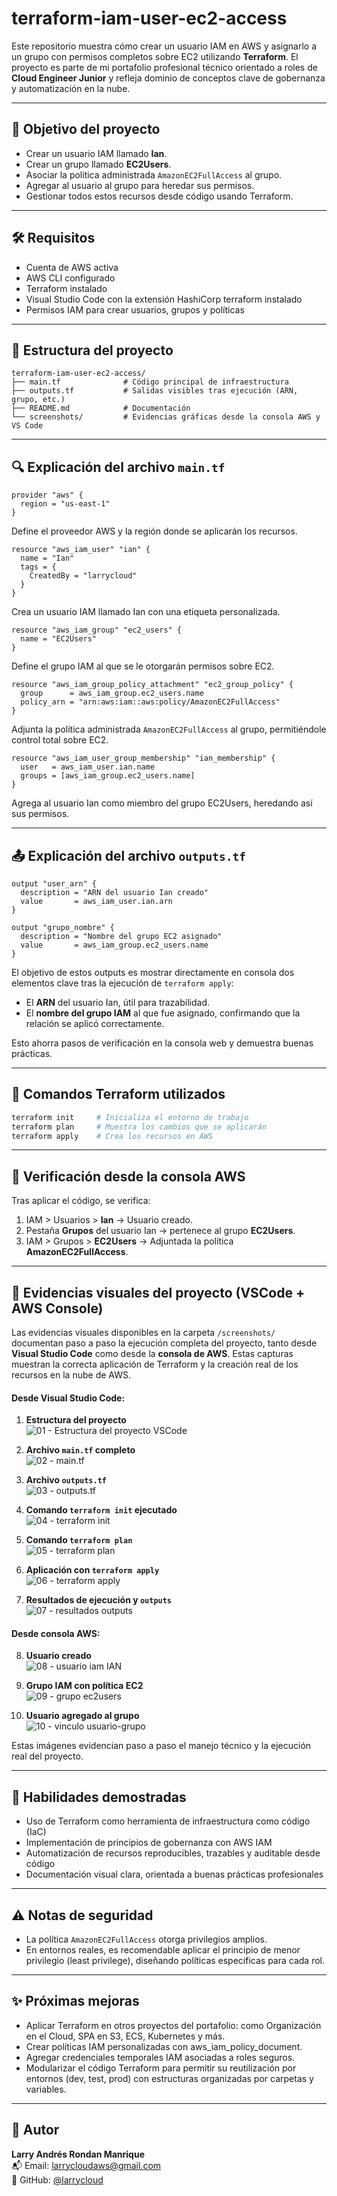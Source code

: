 # terraform-iam-user-ec2-access

Este repositorio muestra cómo crear un usuario IAM en AWS y asignarlo a un grupo con permisos completos sobre EC2 utilizando **Terraform**. El proyecto es parte de mi portafolio profesional técnico orientado a roles de **Cloud Engineer Junior** y refleja dominio de conceptos clave de gobernanza y automatización en la nube.

---

## 📌 Objetivo del proyecto
- Crear un usuario IAM llamado **Ian**.
- Crear un grupo llamado **EC2Users**.
- Asociar la política administrada `AmazonEC2FullAccess` al grupo.
- Agregar al usuario al grupo para heredar sus permisos.
- Gestionar todos estos recursos desde código usando Terraform.

---

## 🛠️ Requisitos

- Cuenta de AWS activa
- AWS CLI configurado
- Terraform instalado
- Visual Studio Code con la extensión HashiCorp terraform instalado
- Permisos IAM para crear usuarios, grupos y políticas

---

## 📁 Estructura del proyecto
```
terraform-iam-user-ec2-access/
├── main.tf              # Código principal de infraestructura
├── outputs.tf           # Salidas visibles tras ejecución (ARN, grupo, etc.)
├── README.md            # Documentación 
└── screenshots/         # Evidencias gráficas desde la consola AWS y VS Code
```

---

## 🔍 Explicación del archivo `main.tf`
```hcl
provider "aws" {
  region = "us-east-1"
}
```
Define el proveedor AWS y la región donde se aplicarán los recursos.

```hcl
resource "aws_iam_user" "ian" {
  name = "Ian"
  tags = {
    CreatedBy = "larrycloud"
  }
}
```
Crea un usuario IAM llamado Ian con una etiqueta personalizada.

```hcl
resource "aws_iam_group" "ec2_users" {
  name = "EC2Users"
}
```
Define el grupo IAM al que se le otorgarán permisos sobre EC2.

```hcl
resource "aws_iam_group_policy_attachment" "ec2_group_policy" {
  group      = aws_iam_group.ec2_users.name
  policy_arn = "arn:aws:iam::aws:policy/AmazonEC2FullAccess"
}
```
Adjunta la política administrada `AmazonEC2FullAccess` al grupo, permitiéndole control total sobre EC2.

```hcl
resource "aws_iam_user_group_membership" "ian_membership" {
  user   = aws_iam_user.ian.name
  groups = [aws_iam_group.ec2_users.name]
}
```
Agrega al usuario Ian como miembro del grupo EC2Users, heredando así sus permisos.

---

## 📤 Explicación del archivo `outputs.tf`
```hcl
output "user_arn" {
  description = "ARN del usuario Ian creado"
  value       = aws_iam_user.ian.arn
}

output "grupo_nombre" {
  description = "Nombre del grupo EC2 asignado"
  value       = aws_iam_group.ec2_users.name
}
```
El objetivo de estos outputs es mostrar directamente en consola dos elementos clave tras la ejecución de `terraform apply`:
- El **ARN** del usuario Ian, útil para trazabilidad.
- El **nombre del grupo IAM** al que fue asignado, confirmando que la relación se aplicó correctamente.

Esto ahorra pasos de verificación en la consola web y demuestra buenas prácticas.

---

## 🚀 Comandos Terraform utilizados
```bash
terraform init     # Inicializa el entorno de trabajo
terraform plan     # Muestra los cambios que se aplicarán
terraform apply    # Crea los recursos en AWS
```

---

## 🧪 Verificación desde la consola AWS
Tras aplicar el código, se verifica:
1. IAM > Usuarios > **Ian** → Usuario creado.
2. Pestaña **Grupos** del usuario Ian → pertenece al grupo **EC2Users**.
3. IAM > Grupos > **EC2Users** → Adjuntada la política **AmazonEC2FullAccess**.

---

## 📸 Evidencias visuales del proyecto (VSCode + AWS Console)

Las evidencias visuales disponibles en la carpeta `/screenshots/` documentan paso a paso la ejecución completa del proyecto, tanto desde **Visual Studio Code** como desde la **consola de AWS**. Estas capturas muestran la correcta aplicación de Terraform y la creación real de los recursos en la nube de AWS.


#### Desde Visual Studio Code:

1. **Estructura del proyecto**  
   ![01 - Estructura del proyecto VSCode](screenshots/01-estructura-proyecto-vscode.png)

2. **Archivo `main.tf` completo**  
   ![02 - main.tf](screenshots/02-main-tf.png)

3. **Archivo `outputs.tf`**  
   ![03 - outputs.tf](screenshots/03-outputs-tf.png)

4. **Comando `terraform init` ejecutado**  
   ![04 - terraform init](screenshots/04-terraform-init.png)

5. **Comando `terraform plan`**  
   ![05 - terraform plan](screenshots/05-terraform-plan.png)

6. **Aplicación con `terraform apply`**  
   ![06 - terraform apply](screenshots/06-terraform-apply.png)

7. **Resultados de ejecución y `outputs`**  
   ![07 - resultados outputs](screenshots/07-resultados-outputs.png)

#### Desde consola AWS:

8. **Usuario creado**  
   ![08 - usuario iam IAN](screenshots/08-iam-usuario-ian.png)

9. **Grupo IAM con política EC2**  
   ![09 - grupo ec2users](screenshots/09-iam-grupo-ec2users.png)

10. **Usuario agregado al grupo**  
    ![10 - vinculo usuario-grupo](screenshots/10-iam-vinculo-usuario-grupo.png)


Estas imágenes evidencian paso a paso el manejo técnico y la ejecución real del proyecto.

---

## 🧠 Habilidades demostradas
- Uso de Terraform como herramienta de infraestructura como código (IaC)
- Implementación de principios de gobernanza con AWS IAM
- Automatización de recursos reproducibles, trazables y auditable desde código
- Documentación visual clara, orientada a buenas prácticas profesionales

---

## ⚠️ Notas de seguridad
- La política `AmazonEC2FullAccess` otorga privilegios amplios.
- En entornos reales, es recomendable aplicar el principio de menor privilegio (least privilege), diseñando políticas específicas para cada rol.

---

## ✨ Próximas mejoras

- Aplicar Terraform en otros proyectos del portafolio: como Organización en el Cloud, SPA en S3, ECS, Kubernetes y más.
- Crear políticas IAM personalizadas con aws_iam_policy_document.
- Agregar credenciales temporales IAM asociadas a roles seguros.
- Modularizar el código Terraform para permitir su reutilización por entornos (dev, test, prod) con estructuras organizadas por carpetas y variables.

---

## 🙋 Autor

**Larry Andrés Rondan Manrique**  
📬 Email: larrycloudaws@gmail.com  
🐙 GitHub: [@larrycloud](https://github.com/larrycloud)